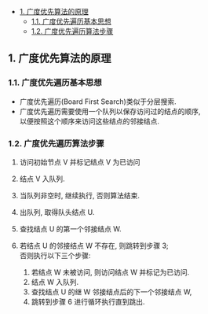 <!-- TOC -->

- [1. 广度优先算法的原理](#1-广度优先算法的原理)
  - [1.1. 广度优先遍历基本思想](#11-广度优先遍历基本思想)
  - [1.2. 广度优先遍历算法步骤](#12-广度优先遍历算法步骤)

<!-- /TOC -->

## 1. 广度优先算法的原理

### 1.1. 广度优先遍历基本思想
- 广度优先遍历(Board First Search)类似于分层搜索.
- 广度优先遍历需要使用一个队列以保存访问过的结点的顺序,  
  以便按照这个顺序来访问这些结点的邻接结点.

### 1.2. 广度优先遍历算法步骤
1) 访问初始节点 V 并标记结点 V 为已访问

2) 结点 V 入队列.

3) 当队列非空时, 继续执行, 否则算法结束.

4) 出队列, 取得队头结点 U.

5) 查找结点 U 的第一个邻接结点 W.

6) 若结点 U 的邻接结点 W 不存在, 则跳转到步骤 3;  
   否则执行以下三个步骤:  
   1) 若结点 W 未被访问, 则访问结点 W 并标记为已访问.
   2) 结点 W 入队列.
   3) 查找结点 U 的继 W 邻接结点后的下一个邻接结点 W,  
   4) 跳转到步骤 6 进行循环执行直到跳出.